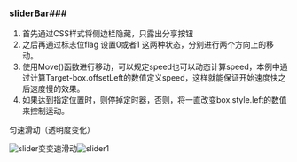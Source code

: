 ### sliderBar###

1. 首先通过CSS样式将侧边栏隐藏，只露出分享按钮
2. 之后再通过标志位flag 设置0或者1 这两种状态，分别进行两个方向上的移动。
3. 使用Move()函数进行移动，可以规定speed也可以动态计算speed，本例中通过计算Target-box.offsetLeft的数值定义speed，这样就能保证开始速度快之后速度慢的效果。
4. 如果达到指定位置时，则停掉定时器，否则，将一直改变box.style.left的数值来控制运动。


匀速滑动（透明度变化）

![slider](C:\Users\acer\Desktop\LearningNote\s_004侧边栏滑动动画\slider.gif)变变速滑动![slider1](C:\Users\acer\Desktop\LearningNote\s_004侧边栏滑动动画\slider1.gif)